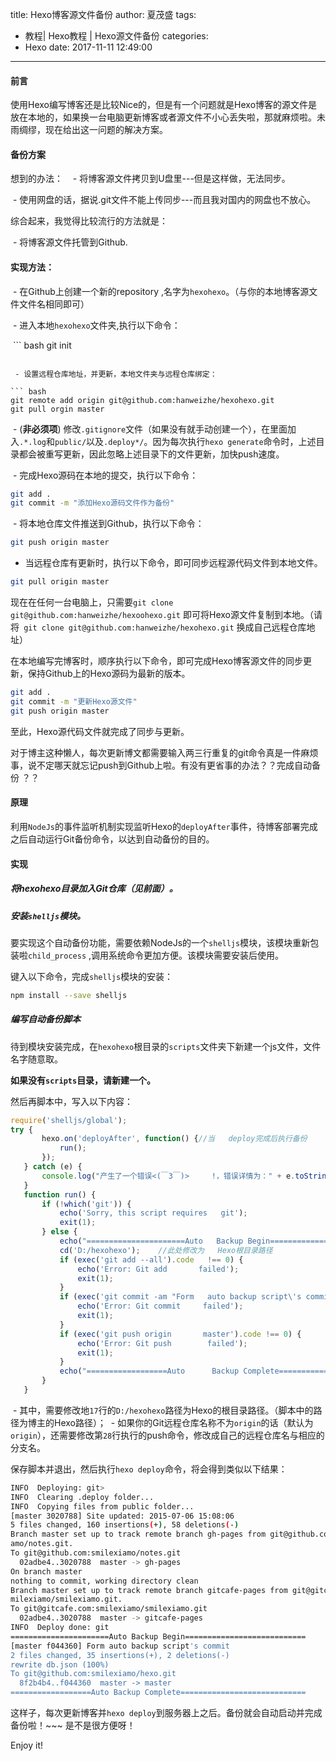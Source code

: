 title: Hexo博客源文件备份
author: 夏茂盛
tags:
  - 教程| Hexo教程 | Hexo源文件备份
categories:
  - Hexo
date: 2017-11-11 12:49:00
---
#### 前言

使用Hexo编写博客还是比较Nice的，但是有一个问题就是Hexo博客的源文件是放在本地的，如果换一台电脑更新博客或者源文件不小心丢失啦，那就麻烦啦。未雨绸缪，现在给出这一问题的解决方案。

#### 备份方案

想到的办法：
  
  - 将博客源文件拷贝到U盘里---但是这样做，无法同步。
  
  - 使用网盘的话，据说.git文件不能上传同步---而且我对国内的网盘也不放心。
  
综合起来，我觉得比较流行的方法就是：
 
  - 将博客源文件托管到Github.
  
#### 实现方法：
 
  - 在Github上创建一个新的repository ,名字为` hexohexo `。（与你的本地博客源文件文件名相同即可）
  
  - 进入本地`hexohexo`文件夹,执行以下命令：
  
  ``` bash
  git init
  ```
  
  - 设置远程仓库地址，并更新，本地文件夹与远程仓库绑定：
  
  ``` bash
  git remote add origin git@github.com:hanweizhe/hexohexo.git
  git pull orgin master
  
  ```
  
  - (**非必须项**) 修改`.gitignore`文件（如果没有就手动创建一个），在里面加入`.*.log`和`public/`以及`.deploy*/`。因为每次执行`hexo generate`命令时，上述目录都会被重写更新，因此忽略上述目录下的文件更新，加快push速度。
  
  - 完成Hexo源码在本地的提交，执行以下命令：
  
  ``` bash
  git add .
  git commit -m "添加Hexo源码文件作为备份"
  ```
  - 将本地仓库文件推送到Github，执行以下命令：
  
  ``` bash
  git push origin master
  ```
 - 当远程仓库有更新时，执行以下命令，即可同步远程源代码文件到本地文件。
 
 ``` bash
 git pull origin master
 ```

现在在任何一台电脑上，只需要` git clone git@github.com:hanweizhe/hexoohexo.git ` 即可将Hexo源文件复制到本地。（请将` git clone git@github.com:hanweizhe/hexohexo.git` 换成自己远程仓库地址）
 
在本地编写完博客时，顺序执行以下命令，即可完成Hexo博客源文件的同步更新，保持Github上的Hexo源码为最新的版本。
 
 ``` bash
 git add .
 git commit -m "更新Hexo源文件"
 git push origin master
 ```
至此，Hexo源代码文件就完成了同步与更新。
 
对于博主这种懒人，每次更新博文都需要输入两三行重复的git命令真是一件麻烦事，说不定哪天就忘记push到Github上啦。有没有更省事的办法？？完成自动备份 ？？
  
#### 原理
 
利用`NodeJs`的事件监听机制实现监听Hexo的`deployAfter`事件，待博客部署完成之后自动运行Git备份命令，以达到自动备份的目的。
 
#### 实现
 
##### 将hexohexo目录加入Git仓库（见前面）。
 
##### 安装`shelljs`模块。
 
要实现这个自动备份功能，需要依赖NodeJs的一个`shelljs`模块，该模块重新包装啦`child_process`
 ,调用系统命令更加方便。该模块需要安装后使用。
 
 
键入以下命令，完成`shelljs`模块的安装：
 
 ``` bash
 npm install --save shelljs
 ```
 
##### 编写自动备份脚本
 
 
待到模块安装完成，在`hexohexo`根目录的`scripts`文件夹下新建一个js文件，文件名字随意取。
 
**如果没有`scripts`目录，请新建一个。**
 
然后再脚本中，写入以下内容：
 
 ``` js
 require('shelljs/global');
 try {
        hexo.on('deployAfter', function() {//当   deploy完成后执行备份
            run();
        });
    } catch (e) {
        console.log("产生了一个错误<(￣3￣)>     !，错误详情为：" + e.toString());
    }
    function run() {
        if (!which('git')) {
            echo('Sorry, this script requires   git');
            exit(1);
        } else {
            echo("======================Auto   Backup Begin===========================");
            cd('D:/hexohexo');    //此处修改为   Hexo根目录路径
            if (exec('git add --all').code   !== 0) {
                echo('Error: Git add       failed');
                exit(1);
            }
            if (exec('git commit -am "Form   auto backup script\'s commit"').code !== 0) {
                echo('Error: Git commit     failed');
                exit(1);
            }
            if (exec('git push origin       master').code !== 0) {
                echo('Error: Git push        failed');
                exit(1);
            }
            echo("==================Auto      Backup Complete============================")
        }
    }
```
  - 其中，需要修改地`17`行的`D:/hexohexo`路径为Hexo的根目录路径。（脚本中的路径为博主的Hexo路径）；
  - 如果你的Git远程仓库名称不为`origin`的话（默认为`origin`），还需要修改第`28`行执行的push命令，修改成自己的远程仓库名与相应的分支名。
  
保存脚本并退出，然后执行`hexo deploy`命令，将会得到类似以下结果：
 
 ``` bash
 INFO  Deploying: git>
INFO  Clearing .deploy folder...
INFO  Copying files from public folder...
[master 3020788] Site updated: 2015-07-06 15:08:06
 5 files changed, 160 insertions(+), 58 deletions(-)
Branch master set up to track remote branch gh-pages from git@github.com:smilexi
amo/notes.git.
To git@github.com:smilexiamo/notes.git
   02adbe4..3020788  master -> gh-pages
On branch master
nothing to commit, working directory clean
Branch master set up to track remote branch gitcafe-pages from git@gitcafe.com:s
milexiamo/smilexiamo.git.
To git@gitcafe.com:smilexiamo/smilexiamo.git
   02adbe4..3020788  master -> gitcafe-pages
INFO  Deploy done: git
======================Auto Backup Begin===========================
[master f044360] Form auto backup script's commit
 2 files changed, 35 insertions(+), 2 deletions(-)
 rewrite db.json (100%)
To git@github.com:smilexiamo/hexo.git
   8f2b4b4..f044360  master -> master
==================Auto Backup Complete============================
```

这样子，每次更新博客并`hexo deploy`到服务器上之后。备份就会自动启动并完成备份啦！~~~ 是不是很方便呀！

Enjoy it!